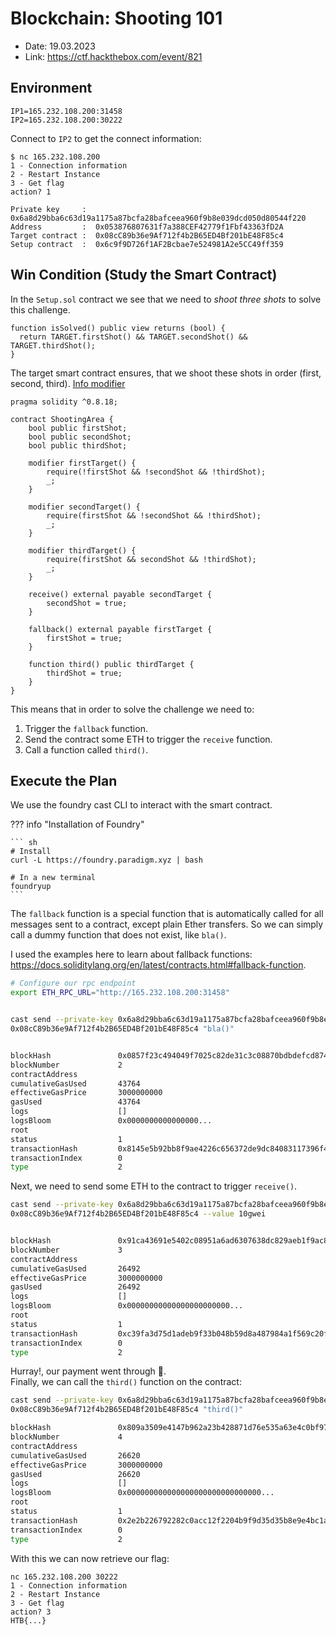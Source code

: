 # Blockchain: Shooting 101

- Date: 19.03.2023
- Link: <https://ctf.hackthebox.com/event/821>

## Environment

```
IP1=165.232.108.200:31458
IP2=165.232.108.200:30222
```

Connect to `IP2` to get the connect information:

``` shell-session
$ nc 165.232.108.200
1 - Connection information
2 - Restart Instance
3 - Get flag
action? 1

Private key     :  0x6a8d29bba6c63d19a1175a87bcfa28bafceea960f9b8e039dcd050d80544f220
Address         :  0x053876807631f7a388CEF42779f1Fbf43363fD2A
Target contract :  0x08cC89b36e9Af712f4b2B65ED4Bf201bE48F85c4
Setup contract  :  0x6c9f9D726f1AF2Bcbae7e524981A2e5CC49ff359
```

## Win Condition (Study the Smart Contract)

In the `Setup.sol` contract we see that we need to *shoot three shots*
to solve this challenge.

``` solidity
function isSolved() public view returns (bool) {
  return TARGET.firstShot() && TARGET.secondShot() && TARGET.thirdShot();
}
```

The target smart contract ensures, that we shoot these shots in order (first, second,
third). [Info modifier](https://www.tutorialspoint.com/solidity/solidity_function_modifiers.htm)

``` solidity
pragma solidity ^0.8.18;

contract ShootingArea {
    bool public firstShot;
    bool public secondShot;
    bool public thirdShot;

    modifier firstTarget() {
        require(!firstShot && !secondShot && !thirdShot);
        _;
    }

    modifier secondTarget() {
        require(firstShot && !secondShot && !thirdShot);
        _;
    }

    modifier thirdTarget() {
        require(firstShot && secondShot && !thirdShot);
        _;
    }

    receive() external payable secondTarget {
        secondShot = true;
    }

    fallback() external payable firstTarget {
        firstShot = true;
    }

    function third() public thirdTarget {
        thirdShot = true;
    }
}
```

This means that in order to solve the challenge we need to:

1. Trigger the `fallback` function.
2. Send the contract some ETH to trigger the `receive` function.
3. Call a function called `third()`.

## Execute the Plan

We use the foundry cast CLI to interact with the smart contract.

??? info "Installation of Foundry"

    ``` sh
    # Install
    curl -L https://foundry.paradigm.xyz | bash

    # In a new terminal
    foundryup
    ```

The `fallback` function is a special function that is automatically
called for all messages sent to a contract, except plain Ether transfers. So we
can simply call a dummy function that does not exist, like `bla()`.  

I used the examples here to learn about fallback functions: <https://docs.soliditylang.org/en/latest/contracts.html#fallback-function>.

``` sh
# Configure our rpc endpoint
export ETH_RPC_URL="http://165.232.108.200:31458"


cast send --private-key 0x6a8d29bba6c63d19a1175a87bcfa28bafceea960f9b8e039dcd050d80544f220 \
0x08cC89b36e9Af712f4b2B65ED4Bf201bE48F85c4 "bla()"


blockHash               0x0857f23c494049f7025c82de31c3c08870bdbdefcd874287be7d2e385173ca64
blockNumber             2
contractAddress         
cumulativeGasUsed       43764
effectiveGasPrice       3000000000
gasUsed                 43764
logs                    []
logsBloom               0x0000000000000000...
root                    
status                  1
transactionHash         0x8145e5b92bb8f9ae4226c656372de9dc84083117396f45c3a737e9dc4521ce10
transactionIndex        0
type                    2
```

Next, we need to send some ETH to the contract to trigger `receive()`.

``` sh
cast send --private-key 0x6a8d29bba6c63d19a1175a87bcfa28bafceea960f9b8e039dcd050d80544f220 \
0x08cC89b36e9Af712f4b2B65ED4Bf201bE48F85c4 --value 10gwei


blockHash               0x91ca43691e5402c08951a6ad6307638dc829aeb1f9ac84a815f930a3f5110a98
blockNumber             3
contractAddress         
cumulativeGasUsed       26492
effectiveGasPrice       3000000000
gasUsed                 26492
logs                    []
logsBloom               0x00000000000000000000000...
root                    
status                  1
transactionHash         0xc39fa3d75d1adeb9f33b048b59d8a487984a1f569c20ff6bb2eed41f09ac502a
transactionIndex        0
type                    2
```

Hurray!, our payment went through :tada:.  
Finally, we can call the `third()` function on the contract:

``` sh
cast send --private-key 0x6a8d29bba6c63d19a1175a87bcfa28bafceea960f9b8e039dcd050d80544f220 \
0x08cC89b36e9Af712f4b2B65ED4Bf201bE48F85c4 "third()" 

blockHash               0x809a3509e4147b962a23b428871d76e535a63e4c0bf97160f913a07a39d42986
blockNumber             4
contractAddress         
cumulativeGasUsed       26620
effectiveGasPrice       3000000000
gasUsed                 26620
logs                    []
logsBloom               0x000000000000000000000000000000...
root                    
status                  1
transactionHash         0x2e2b226792282c0acc12f2204b9f9d35d35b8e9e4bc1a3e188837a7bd25a6ae8
transactionIndex        0
type                    2
```

With this we can now retrieve our flag:

``` shell-session
nc 165.232.108.200 30222
1 - Connection information
2 - Restart Instance
3 - Get flag
action? 3
HTB{...}
```
